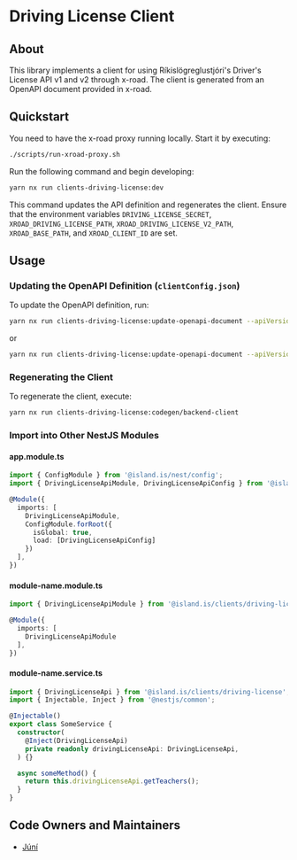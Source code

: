 # Driving License Client

## About

This library implements a client for using Ríkislögreglustjóri's Driver's License API v1 and v2 through x-road. The client is generated from an OpenAPI document provided in x-road.

## Quickstart

You need to have the x-road proxy running locally. Start it by executing:

```sh
./scripts/run-xroad-proxy.sh
```

Run the following command and begin developing:

```sh
yarn nx run clients-driving-license:dev
```

This command updates the API definition and regenerates the client. Ensure that the environment variables `DRIVING_LICENSE_SECRET`, `XROAD_DRIVING_LICENSE_PATH`, `XROAD_DRIVING_LICENSE_V2_PATH`, `XROAD_BASE_PATH`, and `XROAD_CLIENT_ID` are set.

## Usage

### Updating the OpenAPI Definition (`clientConfig.json`)

To update the OpenAPI definition, run:

```sh
yarn nx run clients-driving-license:update-openapi-document --apiVersion=v1
```

or

```sh
yarn nx run clients-driving-license:update-openapi-document --apiVersion=v2
```

### Regenerating the Client

To regenerate the client, execute:

```sh
yarn nx run clients-driving-license:codegen/backend-client
```

### Import into Other NestJS Modules

#### app.module.ts

```typescript
import { ConfigModule } from '@island.is/nest/config';
import { DrivingLicenseApiModule, DrivingLicenseApiConfig } from '@island.is/clients/driving-license';

@Module({
  imports: [
    DrivingLicenseApiModule,
    ConfigModule.forRoot({
      isGlobal: true,
      load: [DrivingLicenseApiConfig]
    })
  ],
})
```

#### module-name.module.ts

```typescript
import { DrivingLicenseApiModule } from '@island.is/clients/driving-license';

@Module({
  imports: [
    DrivingLicenseApiModule
  ],
})
```

#### module-name.service.ts

```typescript
import { DrivingLicenseApi } from '@island.is/clients/driving-license';
import { Injectable, Inject } from '@nestjs/common';

@Injectable()
export class SomeService {
  constructor(
    @Inject(DrivingLicenseApi)
    private readonly drivingLicenseApi: DrivingLicenseApi,
  ) {}

  async someMethod() {
    return this.drivingLicenseApi.getTeachers();
  }
}
```

## Code Owners and Maintainers

- [Júní](https://github.com/orgs/island-is/teams/juni/members)